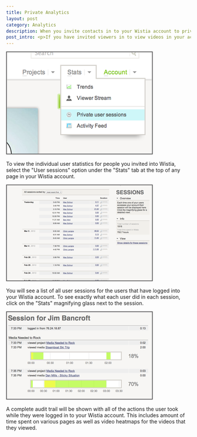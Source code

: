 ```yaml
---
title: Private Analytics
layout: post
category: Analytics
description: When you invite contacts in to your Wistia account to privately watch your videos, we also track their viewing behavior. View all of the activity/statistics for each time they log in.
post_intro: <p>If you have invited viewers in to view videos in your account through the <a href="/private-sharing.html">Private Sharing</a> workflow, their analytics will show up in the Private Sessions area of your account.  To view these viewing sessions, follow the directions below</p>
---
```


<div class="post_image float_right"><img src="/images/pa_private_user_sessions_dropdown.png" alt="pa_private_user_sessions_dropdown" /></div>

To view the individual user statistics for people you invited into Wistia, select the "User sessions" option under the "Stats" tab at the top of any page in your Wistia account.

<div class="post_image float_right"><img src="/images/pa_private_user_sessions.png" alt="pa_private_user_sessions" /></div>

You will see a list of all user sessions for the users that have logged into your Wistia account.  To see exactly what each user did in each session, click on the "Stats" magnifying glass next to the session. 

<div class="post_image float_right"><img src="/images/pa_private_user.png" alt="pa_private_user" /></div>

A complete audit trail will be shown with all of the actions the user took while they were logged in to your Wistia account.  This includes amount of time spent on various pages as well as video heatmaps for the videos that they viewed.

